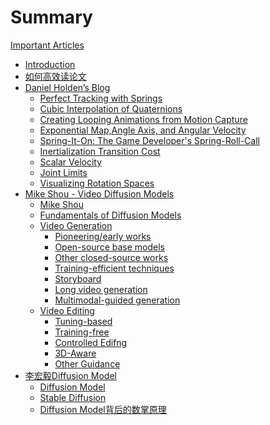 # Summary

[Important Articles]()

- [Introduction](README.md)
- [如何高效读论文](./ReadPapers.md)
- [Daniel Holden’s Blog]()
  - [Perfect Tracking with Springs](DanielHolden’sBlog/PerfectTrackingwithSprings.md)
  - [Cubic Interpolation of Quaternions](DanielHolden’sBlog/CubicInterpolationofQuaternions.md)
  - [Creating Looping Animations from Motion Capture](DanielHolden’sBlog/CreatingLoopingAnimationsfromMotionCapture.md)
  - [Exponential Map,Angle Axis, and Angular Velocity](DanielHolden’sBlog/ExponentialMapAngleAxisandAngularVelocity.md)
  - [Spring-It-On: The Game Developer's Spring-Roll-Call](DanielHolden’sBlog/Spring-It-OnTheGameDeveloper'sSpring-Roll-Call.md)
  - [Inertialization Transition Cost](DanielHolden’sBlog/InertializationTransitionCost.md)
  - [Scalar Velocity](DanielHolden’sBlog/ScalarVelocity.md)
  - [Joint Limits](DanielHolden’sBlog/JointLimits.md)
  - [Visualizing Rotation Spaces](DanielHolden’sBlog/VisualizingRotationSpaces.md)
- [Mike Shou - Video Diffusion Models]()
  - [Mike Shou](MikeShou-VideoDiffusionModels/MikeShou.md)
  - [Fundamentals of Diffusion Models](MikeShou-VideoDiffusionModels/FundamentalsofDiffusionModels.md)
  - [Video Generation](MikeShou-VideoDiffusionModels/VideoGeneration.md)
    - [Pioneering/early works](MikeShou-VideoDiffusionModels/VideoEditing/Pioneeringearlyworks.md)
    - [Open-source base models](MikeShou-VideoDiffusionModels/Open-sourcebasemodels.md)
    - [Other closed-source works](MikeShou-VideoDiffusionModels/Otherclosed-sourceworks.md)
    - [Training-efficient techniques](MikeShou-VideoDiffusionModels/Trainingefficienttechniques.md)
    - [Storyboard](MikeShou-VideoDiffusionModels/Storyboard.md)
    - [Long video generation](MikeShou-VideoDiffusionModels/Longvideogeneration.md)
    - [Multimodal-guided generation](MikeShou-VideoDiffusionModels/Multimodal-guidedgeneration.md)
  - [Video Editing](VideoEditing.md)
    - [Tuning-based](Tuning-based.md)
    - [Training-free](Training-free.md)
    - [Controlled Edifng](ControlledEdifng.md)
    - [3D-Aware](3D-Aware.md)
    - [Other Guidance](OtherGuidance.md)
- [李宏毅Diffusion Model]()
  - [Diffusion Model](DiffusionModel.md)
  - [Stable Diffusion](StableDiffusion.md)
  - [Diffusion Model背后的数掌原理](DiffusionModel背后的数掌原理.md)


  





